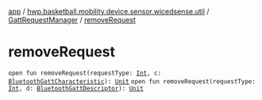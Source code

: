 [app](../../index.md) / [hwp.basketball.mobility.device.sensor.wicedsense.util](../index.md) / [GattRequestManager](index.md) / [removeRequest](.)

# removeRequest

`open fun removeRequest(requestType: `[`Int`](https://kotlinlang.org/api/latest/jvm/stdlib/kotlin/-int/index.html)`, c: `[`BluetoothGattCharacteristic`](https://developer.android.com/reference/android/bluetooth/BluetoothGattCharacteristic.html)`): `[`Unit`](https://kotlinlang.org/api/latest/jvm/stdlib/kotlin/-unit/index.html)
`open fun removeRequest(requestType: `[`Int`](https://kotlinlang.org/api/latest/jvm/stdlib/kotlin/-int/index.html)`, d: `[`BluetoothGattDescriptor`](https://developer.android.com/reference/android/bluetooth/BluetoothGattDescriptor.html)`): `[`Unit`](https://kotlinlang.org/api/latest/jvm/stdlib/kotlin/-unit/index.html)